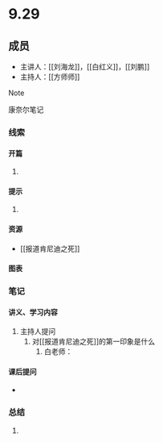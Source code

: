 # 9.29

## 成员
- 主讲人：[[刘海龙]]，[[白红义]]，[[刘鹏]]
- 主持人：[[方师师]]

> [!NOTE]
> 康奈尔笔记

### 线索
#### 开篇
1. 

#### 提示
1. 
#### 资源
- [[报道肯尼迪之死]]
#### 图表

### 笔记
#### 讲义、学习内容
1. 主持人提问
	1. 对[[报道肯尼迪之死]]的第一印象是什么
		1. 白老师：
#### 课后提问
- 
### 总结
1. 
